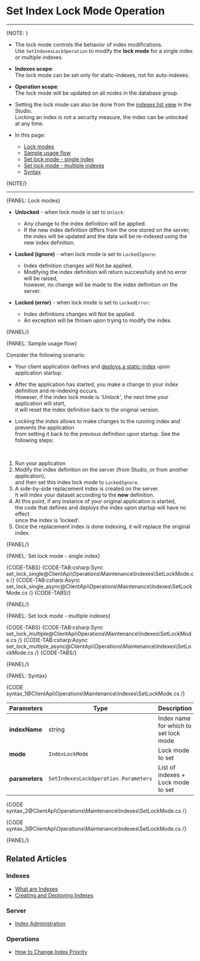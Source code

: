 # Set Index Lock Mode Operation

---

{NOTE: }

* The lock mode controls the behavior of index modifications.  
  Use `SetIndexesLockOperation` to modify the __lock mode__ for a single index or multiple indexes.

* __Indexes scope__:  
  The lock mode can be set only for static-indexes, not for auto-indexes.

* __Operation scope__:  
  The lock mode will be updated on all nodes in the database group.

* Setting the lock mode can also be done from the [indexes list view](../../../../studio/database/indexes/indexes-list-view#indexes-list-view---actions) in the Studio.  
  Locking an index is not a security measure, the index can be unlocked at any time.  

* In this page:
    * [Lock modes](../../../../client-api/operations/maintenance/indexes/set-index-lock#lock-modes)
    * [Sample usage flow](../../../../client-api/operations/maintenance/indexes/set-index-lock#sample-usage-flow)
    * [Set lock mode - single index](../../../../client-api/operations/maintenance/indexes/set-index-lock#set-lock-mode---single-index)
    * [Set lock mode - multiple indexes](../../../../client-api/operations/maintenance/indexes/set-index-lock#set-lock-mode---multiple-indexes)
    * [Syntax](../../../../client-api/operations/maintenance/indexes/set-index-lock#syntax)

{NOTE/}

---

{PANEL: Lock modes}

* __Unlocked__ - when lock mode is set to `Unlock`:  
  * Any change to the index definition will be applied.  
  * If the new index definition differs from the one stored on the server,  
    the index will be updated and the data will be re-indexed using the new index definition.  
 
* __Locked (ignore)__ - when lock mode is set to `LockedIgnore`:  
  * Index definition changes will Not be applied.  
  * Modifying the index definition will return successfully and no error will be raised,  
    however, no change will be made to the index definition on the server.
 
* __Locked (error)__ - when lock mode is set to `LockedError`:  
  * Index definitions changes will Not be applied.  
  * An exception will be thrown upon trying to modify the index.  

{PANEL/}

{PANEL: Sample usage flow}

Consider the following scenario:

* Your client application defines and [deploys a static-index](../../../../client-api/operations/maintenance/indexes/put-indexes) upon application startup.
  
* After the application has started, you make a change to your index definition and re-indexing occurs.   
  However, if the index lock mode is _'Unlock'_, the next time your application will start,  
  it will reset the index definition back to the original version.

* Locking the index allows to make changes to the running index and prevents the application  
  from setting it back to the previous definition upon startup. See the following steps:  
<br>

  1. Run your application  
  2. Modify the index definition on the server (from Studio, or from another application),  
     and then set this index lock mode to `LockedIgnore`.  
  3. A side-by-side replacement index is created on the server.  
     It will index your dataset according to the __new__ definition.  
  4. At this point, if any instance of your original application is started,  
     the code that defines and deploys the index upon startup will have no effect  
     since the index is 'locked'.  
  5. Once the replacement index is done indexing, it will replace the original index.  

{PANEL/}

{PANEL: Set lock mode - single index}

{CODE-TABS}
{CODE-TAB:csharp:Sync set_lock_single@ClientApi\Operations\Maintenance\Indexes\SetLockMode.cs /}
{CODE-TAB:csharp:Async set_lock_single_async@ClientApi\Operations\Maintenance\Indexes\SetLockMode.cs /}
{CODE-TABS/}

{PANEL/}

{PANEL: Set lock mode - multiple indexes}

{CODE-TABS}
{CODE-TAB:csharp:Sync set_lock_multiple@ClientApi\Operations\Maintenance\Indexes\SetLockMode.cs /}
{CODE-TAB:csharp:Async set_lock_multiple_async@ClientApi\Operations\Maintenance\Indexes\SetLockMode.cs /}
{CODE-TABS/}

{PANEL/}

{PANEL: Syntax}

{CODE syntax_1@ClientApi\Operations\Maintenance\Indexes\SetLockMode.cs /}

| Parameters | Type | Description |
|- | - | - |
| __indexName__ | string | Index name for which to set lock mode |
| __mode__ | `IndexLockMode` | Lock mode to set |
| __parameters__ | `SetIndexesLockOperation.Parameters` | List of indexes + Lock mode to set |

{CODE syntax_2@ClientApi\Operations\Maintenance\Indexes\SetLockMode.cs /}

{CODE syntax_3@ClientApi\Operations\Maintenance\Indexes\SetLockMode.cs /}

{PANEL/}

## Related Articles

### Indexes

- [What are Indexes](../../../../indexes/what-are-indexes)
- [Creating and Deploying Indexes](../../../../indexes/creating-and-deploying)

### Server

- [Index Administration](../../../../server/administration/index-administration)

### Operations

- [How to Change Index Priority](../../../../client-api/operations/maintenance/indexes/set-index-priority)
